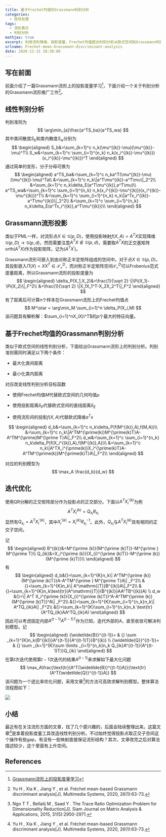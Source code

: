 ```yaml
---
title: 基于Frechet均值的Grassmann判别分析
categories:
  - 信号处理
tags:
  - 流形表示
  - 判别分析
mathjax: true
excerpt: 利用流形降维、投影度量、Frechet均值提出判别分析从欧式空间到Grassmann判别的推广。
urlname: Frechet-mean-Grassmann-discriminant-analysis
date: 2020-12-31 18:30:00
---
```


## 写在前面

前面介绍了一篇Grassmann流形上的投影度量学习[^1]，下面介绍一个关于判别分析的Grassmann流形推广工作[^2]。

## 线性判别分析

判别准则为
$$
\arg\min_{a}\frac{a^TS_ba}{a^TS_wa}
$$
其中类间散度$S_b$和类内散度$S_w$分别为
$$
\begin{aligned}
S_b&=\sum_{k=1}^c n_k(\mu^{(k)}-\mu)(\mu^{(k)}-\mu)^T\\
S_w&=\sum_{k=1}^c \sum_{i=1}^{n_k} n_k(x_i^{(k)}-\mu^{(k)})(x_i^{(k)}-\mu^{(k)})^T
\end{aligned}
$$
通过简单的变形，分子分母可换为
$$
\begin{aligned}
a^TS_ba&=\sum_{k=1}^c n_ka^T(\mu^{(k)}-\mu)(\mu^{(k)}-\mu)^Ta\\
&=\sum_{k=1}^c n_k\|a^T\mu^{(k)}-a^T\mu\|_2^2\\
&=\sum_{k=1}^c n_k\delta_E(a^T\mu^{(k)},a^T\mu)\\
a^TS_wa&=\sum_{k=1}^c \sum_{i=1}^{n_k} n_k(x_i^{(k)}-\mu^{(k)})(x_i^{(k)}-\mu^{(k)})^T\\
&=\sum_{k=1}^c \sum_{i=1}^{n_k} n_k\|a^Tx_i^{(k)}-a^T\mu^{(k)}\|_2^2\\
&=\sum_{k=1}^c \sum_{i=1}^{n_k} n_k\delta_E(a^Tx_i^{(k)},a^T\mu^{(k)})\\
\end{aligned}
$$

## Grassmann流形投影

类似于PML一样，对流形点$X\in\mathcal G(p,D)$，使用投影映射$f(X,A)=A^TX$实现降维$\mathcal G(p,D)\to\mathcal G(p,d)$，然而需要注意$A^TX\notin\mathcal G(p,d)$，需要取$A^TX$的正交基矩阵$\text{orth}(A^TX)$作为投影矩阵，记为$(A^TX^\prime)$。

Grassmann流形可嵌入到由对称正半定矩阵组成的空间中。对于点$X\in\mathcal G(p,D)$，其投影嵌入$\Pi(X)=XX^T\in\mathcal S_+^D$，而对称正半定矩阵空间$\mathcal S_+^D$可以Frobenius范式度量距离，所以Grassmann流形的投影度量为
$$
\begin{aligned}
\delta_P(X_1,X_2)&=\frac{1}{\sqrt 2} \|\Pi(X_1)-\Pi(X_2)\|_F^2\\
&=\frac{1}{\sqrt 2} \|X_1X_1^T-X_2X_2^T\|_F^2
\end{aligned}
$$
有了距离后可计算$n$个样本在Grassmann流形上的Frechet均值点
$$
M^\star = \arg\min_M \sum_{i=1}^n \delta_P(X_i,M)
$$
该问题具有解析解：$\sum_{i=1}^nX_iX)i^T$的$p$个最大的特征向量。

## 基于Frechet均值的Grassmann判别分析

类似于欧式空间的线性判别分析，下面给出Grassmann流形上的判别分析。判别准则需同时满足以下两个条件：

- 最大化类间距离

- 最小化类内距离

对应改变线性判别分析目标函数

- 使用Frechet均值$M$代替欧式空间的几何均值$\mu$

- 使用投影距离$\delta_P$代替欧式空间的直线距离$\delta_E$
- 使用流形间的投影$f(X,A)$代替欧式降维$a^Tx$

$$
\begin{aligned}
d_b&=\sum_{k=1}^c n_k\delta_P(f(M^{(k)},A),f(M,A))\\
&=\sum_{k=1}^c n_k\|A^TM^{\prime(k)}M^{\prime(k)T}A-A^TM^{\prime}M^{\prime T}A\|_F^2\\
d_w&=\sum_{k=1}^c \sum_{i=1}^{n_k} n_k\delta_P(f(X_i^{(k)},A),f(M^{(k)},A))\\
&=\sum_{k=1}^c n_k\|A^TX_i^{\prime(k)}X_i^{\prime(k)T}A-A^TM^{\prime(k)}M^{\prime(k)T}A\|_F^2\\
\end{aligned}
$$

对应的判别模型为
$$
\max_A \frac{d_b}{d_w}
$$

## 迭代优化

使用QR分解的正交矩阵部分作为投影点的正交部分。下面以$A^TX_{i}^{\prime (k)}$为例
$$
A^TX_i^{(k)}=Q_{x_i}R_{x_i}
$$
显然有$Q_{x_i}=A^TX_i^{\prime (k)}$，其中$X_i^{\prime (k)}=X_i^{(k)}R_{x_i}^{-1}$。此外，$Q_{x_i}$与$A^TX_i^{(k)}$具有相同的正交子空间。

记
$$
\begin{aligned}
B^{(k)}&=M^{\prime (k)}{M^{\prime (k)T}}-M^{\prime } M^{\prime T}\\
Q_{ik}&=X_i^{\prime (k)}{X_{i}^{\prime (k)T}}-M^{\prime (k)}{M^{\prime (k)T}}\\
\end{aligned}
$$
有
$$
\begin{aligned} 
 d_b&{}=\sum_{k=1}^{K}n_k\| A^TM^{\prime (k)}{M^{\prime (k)T}}A-A^TM^{\prime } M^{\prime T}A\| _F^2\\ 
 &{}=\sum_{k=1}^{K}n_k\| A^\mathrm{{T}}B^{(k)}A\|_F^2\\ 
 &{}=\sum_{k=1}^{K}n_k\text{tr}(A^\mathrm{{T}}{B^{(k)}}AA^TB^{(k)}A) \\
d_w &{}=\| A^T X_i^{\prime (k)}{X_{i}^{\prime (k)T}}^A-A^TM^{\prime (k)}{M^{\prime (k)T}}^A\| _F^2\\ 
&{}=\sum_{k=1}^{K}\sum_{i=1}^{n_k}n_k\| A^TQ_{ik}A\| _F^2\\ 
&{}=\sum_{k=1}^{K}\sum_{i=1}^{n_k}n_k \text{tr} (A^TQ_{ik}AA^TQ_{ik}A) 
\end{aligned}
$$
因此可以考虑固定内部$A^{(t-1)}A^{(t-1)T}$作为已知，迭代外部的$A$，直至收敛可解决判别模型。记
$$
\begin{aligned} 
{\widetilde{B}}^{(t-1)}= & {} \sum _{k=1}^{K}n_k{B^{(k)}}A^{(t-1)}{A^{(t-1)T}}B^{(k)} \\ 
{\widetilde{Q}}^{(t-1)}= & {} \sum _{k=1}^{K}\sum \limits _{i=1}^{n_k}n_k Q_{ik}A^{(t-1)}{A^{(t-1)T}}Q_{ik} 
\end{aligned}
$$
在第$t$次迭代使用第$t-1$次迭代的结果$A^{(t-1)}$来求解如下最大化问题
$$
\max_A\frac{\text{tr}(A^T{\widetilde{B}}^{(t-1)}A)}{\text{tr}(A^T{\widetilde{Q}}^{(t-1)}A)}
$$
该问题为一个迹比率优化问题，采用文章[^3]的方法可高效求解判别模型。整体算法流程图如下：

![](Frechet-mean-Grassmann-discriminant-analysis/alg-FMGDA.png)

## 小结

最近有在关注流形方面的文章，找了几个感兴趣的，后面会陆续整理出来。这篇文章[^2]是拿着投影度量工具改造线性判别分析。不过始终觉得投影点取正交子空间这个操作有些gap，有没有一些映射直接保证流形结构？其次，文章改完之后对算法描述较少，这个里面有上升空间。

## References

[^1]: [Grassmann流形上的投影度量学习](https://pxxyyz.com/posts/Projection-Metric-Learning-Grassmann-Manifold/)
[^2]: Yu H , Xia K , Jiang Y , et al. Fréchet mean-based Grassmann discriminant analysis[J]. Multimedia Systems, 2020, 26(1):63-73.
[^3]: Ngo T T , Bellalij M , Saad Y . The Trace Ratio Optimization Problem for Dimensionality Reduction[J]. Siam Journal on Matrix Analysis & Applications, 2015, 31(5):2950-2971.

